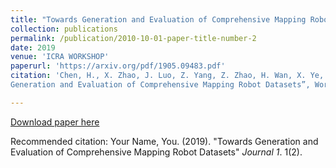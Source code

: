 ```yaml
---
title: "Towards Generation and Evaluation of Comprehensive Mapping Robot Datasets"
collection: publications
permalink: /publication/2010-10-01-paper-title-number-2
date: 2019
venue: 'ICRA WORKSHOP'
paperurl: 'https://arxiv.org/pdf/1905.09483.pdf'
citation: 'Chen, H., X. Zhao, J. Luo, Z. Yang, Z. Zhao, H. Wan, X. Ye, G. Weng, Z. He, T. Dong, et al., ”Towards
Generation and Evaluation of Comprehensive Mapping Robot Datasets”, Workshop on Dataset Gen-eration and Benchmarking of SLAM Algorithms for Robotics and VR/AR, 2019 IEEE International Conference on Robotics and Automation (ICRA): IEEE Press, 2019.'

---
```


[Download paper here](https://arxiv.org/pdf/1905.09483.pdf)

Recommended citation: Your Name, You. (2019). "Towards Generation and Evaluation of Comprehensive Mapping Robot Datasets" <i>Journal 1</i>. 1(2).

